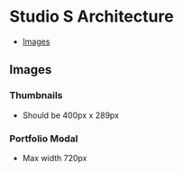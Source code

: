 Studio S Architecture
=====================

+ [Images](#images)

## Images

### Thumbnails
+ Should be 400px x 289px

### Portfolio Modal
+ Max width 720px
